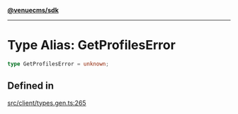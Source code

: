 [**@venuecms/sdk**](../Index.md)

***

# Type Alias: GetProfilesError

```ts
type GetProfilesError = unknown;
```

## Defined in

[src/client/types.gen.ts:265](https://github.com/venuecms/sdk/blob/e006ed15657b6995aa87e1eb9272ec151fbf86f1/src/client/types.gen.ts#L265)
